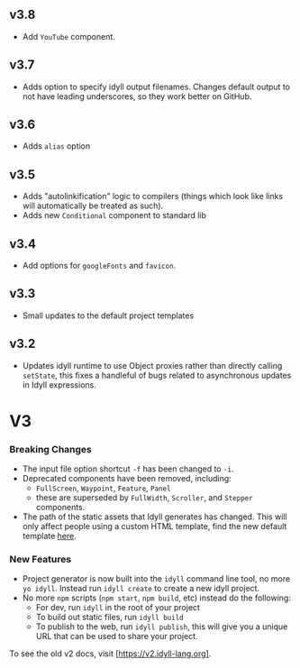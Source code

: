 
## v3.8

- Add `YouTube` component.

## v3.7

- Adds option to specify idyll output filenames. Changes default output to not have leading underscores, so they work better on GitHub.

## v3.6

- Adds `alias` option

## v3.5

- Adds "autolinkification" logic to compilers (things which look like links will automatically be treated as such).
- Adds new `Conditional` component to standard lib

## v3.4

- Add options for `googleFonts` and `favicon`.

## v3.3

- Small updates to the default project templates

## v3.2

- Updates idyll runtime to use Object proxies rather than directly calling `setState`, this fixes a handleful of bugs related to asynchronous updates in Idyll expressions.

# V3

### Breaking Changes

* The input file option shortcut `-f` has been changed to `-i`.
* Deprecated components have been removed, including:
  * `FullScreen`, `Waypoint`, `Feature`, `Panel`
  * these are superseded by `FullWidth`, `Scroller`, and `Stepper` components.
* The path of the static assets that Idyll generates has changed. This will only affect people using a custom HTML template, find the new default template [here](https://github.com/idyll-lang/idyll/blob/master/packages/idyll-cli/src/client/_index.html).

### New Features

* Project generator is now built into the `idyll` command line tool, no more `yo idyll`. Instead run `idyll create` to create a new idyll project.
* No more `npm` scripts (`npm start`, `npm build`, etc) instead do the following:
  * For dev, run `idyll` in the root of your project
  * To build out static files, run `idyll build`
  * To publish to the web, run `idyll publish`, this will give you a unique URL that can be used to share your project.


To see the old v2 docs, visit [https://v2.idyll-lang.org].
